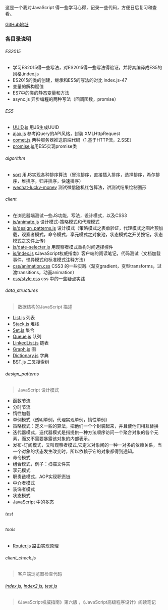这是一个我对JavaScript 得一些学习心得，记录一些代码，方便日后复习和查看。

[GitHub地址](https://github.com/wangYalun/myJavaScript)

### 各目录说明
######  ES2015 
- 学习ES2015得一些写法，对ES2015得一些写法得验证，并将其编译成ES5的风格,index.js
- ES2015的类的创建，继承和ES5的写法的对比 index.js-47
- 变量的解构赋值
- ES7中的类的静态变量和方法
- async.js 异步编程的两种写法（回调函数，promise）

###### ES5
- [UUID.js](https://github.com/wangYalun/myJavaScript/tree/master/ES5/UUID.js) 用JS生成UUID
- [ajax.js](https://github.com/wangYalun/myJavaScript/tree/master/ES5/ajax.js) 参考jQuery的API风格，封装 XMLHttpRequest
- [comet.js](https://github.com/wangYalun/myJavaScript/tree/master/ES5/comet.js) 两种服务器推送前端代码（1.基于HTTP流，2.SSE）
- [promise.js](https://github.com/wangYalun/myJavaScript/tree/master/ES5/promise.js)用ES5实现promise类

###### algorithm

- [sort](https://github.com/wangYalun/myJavaScript/tree/master/algorithm/UUID.js) 用JS实现各种排序算法（冒泡排序，直接插入排序，选择排序，希尔排序，堆排序，归并排序，快速排序）
- [wechat-lucky-money](https://github.com/wangYalun/myJavaScript/tree/master/algorithm/wechat-lucky-money.js) 测试微信随机红包算法，讲测试结果绘制图形

###### client
- 在浏览器端测试一些JS功能，写法，设计模式，以及CSS3
- [js/animate.js]() 设计模式-策略模式和代理模式
- [js/design_patterns.js]() 设计模式（策略模式之表单验证，代理模式之图片预加载，观察者模式，命令模式，享元模式之对象池，状态模式之开关按钮，状态模式之文件上传）
- [js/date-selecter.js]() 用观察者模式重构时间选择控件
- [js/index.js]() 《JavaScript权威指南》客户端的阅读笔记，代码测试（文档加载事件，怪异模式和标准模式注释方法）
- [css/animation.css]() CSS3 的一些实践（渐变gradient，变型transforms，过渡transitions，动画animation）
- [css/style.css]() css 中的一些疑点实践

###### data_structures
> 数据结构的JavaScript 描述

- [List.js]() 列表
- [Stack.js]() 堆栈
- [Set.js]() 集合
- [Queue.js]() 队列
- [LinkedList.js]() 链表
- [Graph.js]() 图
- [Dictionary.js]() 字典
- [BST.js]() 二叉搜索树

###### design_patterns
> JavaScript 设计模式

- 函数节流
- 分时节流
- 惰性加载
- 单例模式（透明单例，代理实现单例，惰性单例）
- 策略模式：定义一些的算法，把他们一个个封装起来，并且使他们相互替换
- 迭代器模式，迭代器模式是指提供一种方法顺序访问一个聚合对象的各个元素，而又不需要暴露该对象的内部表示。
- 发布-订阅模式，又叫观察者模式,它定义对象间的一种一对多的依赖关系，当一个对象的状态发生改变时，所以依赖于它的对象都得到通知。
- 命令模式
- 组合模式，例子：扫描文件夹
- 享元模式
- 职责链模式，AOP实现职责链
- 中介者模式
- 装饰者模式
- 状态模式
- JavaScript 中的多态

###### test

###### tools 
- [Router.js]() 路由实现原理

###### client_check.js 
> 客户端浏览器检查代码

###### [index.js](), [index2.js](), [test.js]()
> 《JavaScript权威指南》第六版 ，《JavaScript高级程序设计》阅读笔记

